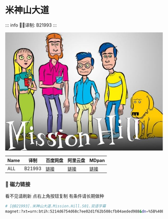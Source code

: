 # 米神山大道

::: info
✍🏻译制: B21993
:::

![missionhill1.jpg](missionhill1.jpg)

| Name | 译制 | 百度网盘 | 阿里云盘 | MDpan |
| --- | --- | --- | --- | --- |
| ALL | B21993 |[链接](https://pan.baidu.com/s/1xT_k9tmB_cxqLXQAk9UtYQ?pwd=s9tf) |[链接](https://www.aliyundrive.com/s/vkfd6R7LaFc) |[链接](https://mdpan.tk/%E7%B1%B3%E7%A5%9E%E5%B1%B1%E5%A4%A7%E9%81%93) |

### 🧲 磁力链接

看不见请刷新 点右上角按钮复制 有条件请长期做种

```bash
# [@B21993].米神山大道.Mission.Hill.S01.双语字幕
magnet:?xt=urn:btih:5214d6754d68c7ee02d1f62b508cfb04aeded988&dn=%5B%40B21993%5D.%E7%B1%B3%E7%A5%9E%E5%B1%B1%E5%A4%A7%E9%81%93.Mission.Hill.S01.%E5%8F%8C%E8%AF%AD%E5%AD%97%E5%B9%95&tr=http%3A%2F%2Falltorrents.net%3A80%2Fbt%2Fannounce.php&tr=http%3A%2F%2Fbluebird-hd.org%2Fannounce.php&tr=http%3A%2F%2Fwww.thetradersden.org%2Fforums%2Ftracker%2Fannounce.php&tr=http%3A%2F%2Ftracker.trancetraffic.com%3A80%2Fannounce.php&tr=http%3A%2F%2Firrenhaus.dyndns.dk%3A80%2Fannounce.php&tr=http%3A%2F%2F1337.abcvg.info%3A80%2Fannounce&tr=http%3A%2F%2Fbt.beatrice-raws.org%3A80%2Fannounce&tr=http%3A%2F%2Fwww.tribalmixes.com%3A80%2Fannounce.php&tr=http%3A%2F%2Fwww.wareztorrent.com%3A80%2Fannounce
```